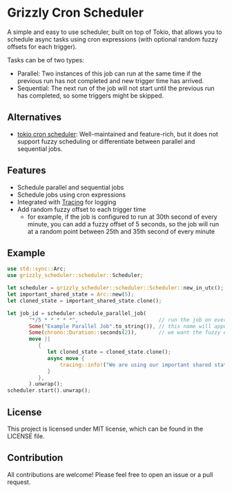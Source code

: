 # Grizzly Cron Scheduler

A simple and easy to use scheduler, built on top of Tokio, that allows you to schedule async tasks using cron expressions (with optional random fuzzy offsets for each trigger).

Tasks can be of two types:
- Parallel: Two instances of this job can run at the same time if the previous run has not completed and new trigger time has arrived.
- Sequential: The next run of the job will not start until the previous run has completed, so some triggers might be skipped.

## Alternatives
- [tokio cron scheduler](https://github.com/mvniekerk/tokio-cron-scheduler): Well-maintained and feature-rich, but it does not support fuzzy scheduling or differentiate between parallel and sequential jobs.

## Features

- Schedule parallel and sequential jobs
- Schedule jobs using cron expressions
- Integrated with [Tracing](https://docs.rs/tracing/latest/tracing/) for logging
- Add random fuzzy offset to each trigger time
  - for example, if the job is configured to run at 30th second of every minute, you can add a fuzzy offset of 5 seconds, so the job will run at a random point between 25th and 35th second of every minute

## Example

```rust
use std::sync::Arc;
use grizzly_scheduler::scheduler::Scheduler;

let scheduler = grizzly_scheduler::scheduler::Scheduler::new_in_utc();
let important_shared_state = Arc::new(5);
let cloned_state = important_shared_state.clone();

let job_id = scheduler.schedule_parallel_job(
       "*/5 * * * * *",                          // run the job on every second divisible by 5 of every minute
       Some("Example Parallel Job".to_string()), // this name will appear in the tracing logs
       Some(chrono::Duration::seconds(2)),       // we want the fuzzy effect of maximally +/-2 seconds
       move ||
          {
             let cloned_state = cloned_state.clone();
             async move {
                 tracing::info!("We are using our important shared state! {}", cloned_state);
             }
          },
       ).unwrap();
scheduler.start().unwrap();
```

 ## License
 This project is licensed under MIT license, which can be found in the LICENSE file.

## Contribution
 All contributions are welcome! Please feel free to open an issue or a pull request.

